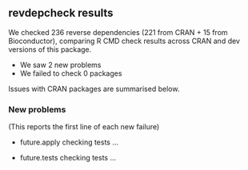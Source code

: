 ## revdepcheck results

We checked 236 reverse dependencies (221 from CRAN + 15 from Bioconductor), comparing R CMD check results across CRAN and dev versions of this package.

 * We saw 2 new problems
 * We failed to check 0 packages

Issues with CRAN packages are summarised below.

### New problems
(This reports the first line of each new failure)

* future.apply
  checking tests ...

* future.tests
  checking tests ...


